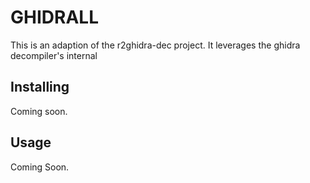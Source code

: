 # GHIDRALL

This is an adaption of the r2ghidra-dec project. It leverages the ghidra decompiler's internal 

## Installing

Coming soon.

## Usage

Coming Soon.
